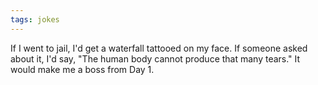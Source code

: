 ```yaml
---
tags: jokes
---
```


If I went to jail, I'd get a waterfall tattooed on my face.  If someone asked about it, I'd say, "The human body cannot produce that many tears." It would make me a boss from Day 1.